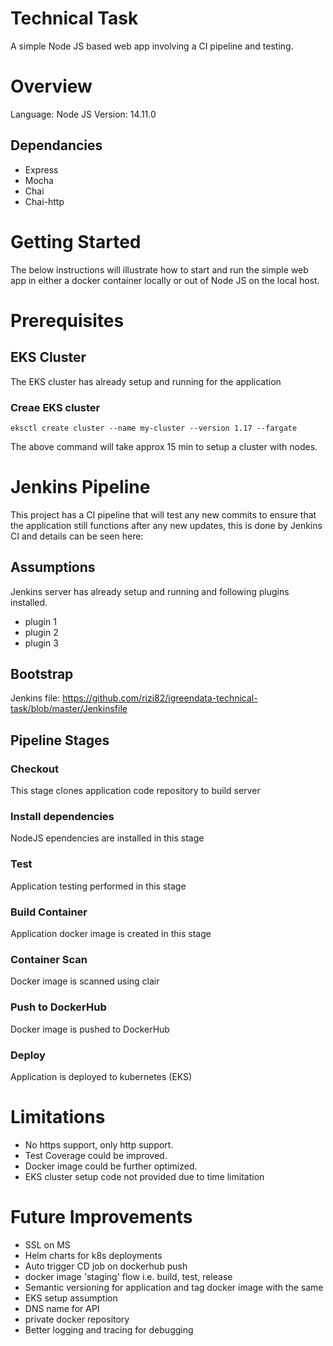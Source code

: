 # Technical Task
A simple Node JS based web app involving a CI pipeline and testing.

# Overview

Language: Node JS
Version: 14.11.0

## Dependancies

- Express
- Mocha
- Chai
- Chai-http

# Getting Started
The below instructions will illustrate how to start and run the simple web app in either a docker container locally or out of Node JS on the local host.

# Prerequisites

## EKS Cluster
The EKS cluster has already setup and running for the application

### Creae EKS cluster 
```
eksctl create cluster --name my-cluster --version 1.17 --fargate
```
The above command will take approx 15 min to setup a cluster with nodes.

# Jenkins Pipeline
This project has a CI pipeline that will test any new commits to ensure that the application still functions after any new updates,
 this is done by Jenkins CI and details can be seen here:

## Assumptions

Jenkins server has already setup and running and following plugins installed.

- plugin 1
- plugin 2
- plugin 3
   
## Bootstrap

Jenkins file: https://github.com/rizi82/igreendata-technical-task/blob/master/Jenkinsfile

## Pipeline Stages

### Checkout
This stage clones application code repository to build server

### Install dependencies
NodeJS ependencies are installed in this stage

### Test
Application testing performed in this stage

### Build Container
Application docker image is created in this stage

### Container Scan
Docker image is scanned using clair

### Push to DockerHub
Docker image is pushed to DockerHub

### Deploy
Application is deployed to kubernetes (EKS)

# Limitations

* No https support, only http support.
* Test Coverage could be improved.
* Docker image could be further optimized.
* EKS cluster setup code not provided due to time limitation

# Future Improvements

 - SSL on MS
 - Helm charts for k8s deployments
 - Auto trigger CD job on dockerhub push
 - docker image 'staging' flow i.e. build, test, release
 - Semantic versioning for application and tag docker image with the same
 - EKS setup assumption
 - DNS name for API
 - private docker repository
 - Better logging and tracing for debugging
